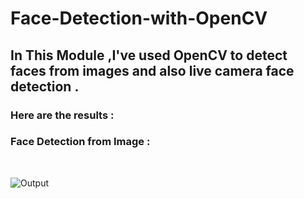# Face-Detection-with-OpenCV <br>
## In This Module ,I've used OpenCV to detect faces from images and also  live camera face detection .<br>

### Here are the results :<br>
### Face Detection from Image :
<br>

![Output](https://github.com/ritikasrstv05/Image-Recognition-with-OpenCV/blob/main/imdetect.png)
